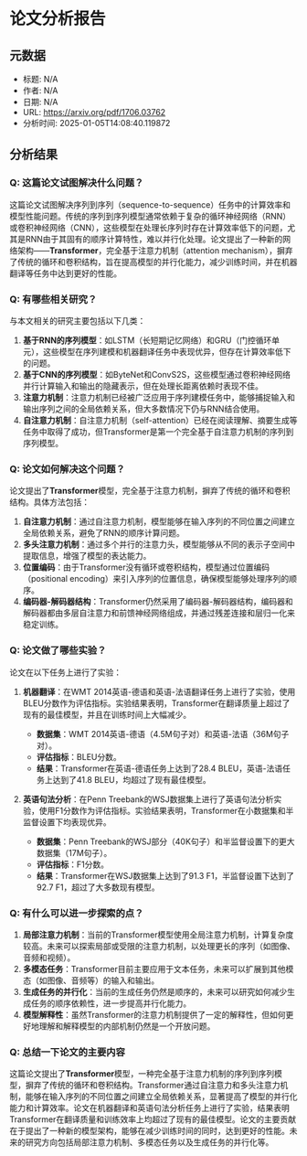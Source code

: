 # 论文分析报告

## 元数据
- 标题: N/A
- 作者: N/A
- 日期: N/A
- URL: https://arxiv.org/pdf/1706.03762
- 分析时间: 2025-01-05T14:08:40.119872

## 分析结果
### Q: 这篇论文试图解决什么问题？
这篇论文试图解决序列到序列（sequence-to-sequence）任务中的计算效率和模型性能问题。传统的序列到序列模型通常依赖于复杂的循环神经网络（RNN）或卷积神经网络（CNN），这些模型在处理长序列时存在计算效率低下的问题，尤其是RNN由于其固有的顺序计算特性，难以并行化处理。论文提出了一种新的网络架构——**Transformer**，完全基于注意力机制（attention mechanism），摒弃了传统的循环和卷积结构，旨在提高模型的并行化能力，减少训练时间，并在机器翻译等任务中达到更好的性能。

### Q: 有哪些相关研究？
与本文相关的研究主要包括以下几类：
1. **基于RNN的序列模型**：如LSTM（长短期记忆网络）和GRU（门控循环单元），这些模型在序列建模和机器翻译任务中表现优异，但存在计算效率低下的问题。
2. **基于CNN的序列模型**：如ByteNet和ConvS2S，这些模型通过卷积神经网络并行计算输入和输出的隐藏表示，但在处理长距离依赖时表现不佳。
3. **注意力机制**：注意力机制已经被广泛应用于序列建模任务中，能够捕捉输入和输出序列之间的全局依赖关系，但大多数情况下仍与RNN结合使用。
4. **自注意力机制**：自注意力机制（self-attention）已经在阅读理解、摘要生成等任务中取得了成功，但Transformer是第一个完全基于自注意力机制的序列到序列模型。

### Q: 论文如何解决这个问题？
论文提出了**Transformer**模型，完全基于注意力机制，摒弃了传统的循环和卷积结构。具体方法包括：
1. **自注意力机制**：通过自注意力机制，模型能够在输入序列的不同位置之间建立全局依赖关系，避免了RNN的顺序计算问题。
2. **多头注意力机制**：通过多个并行的注意力头，模型能够从不同的表示子空间中提取信息，增强了模型的表达能力。
3. **位置编码**：由于Transformer没有循环或卷积结构，模型通过位置编码（positional encoding）来引入序列的位置信息，确保模型能够处理序列的顺序。
4. **编码器-解码器结构**：Transformer仍然采用了编码器-解码器结构，编码器和解码器都由多层自注意力和前馈神经网络组成，并通过残差连接和层归一化来稳定训练。

### Q: 论文做了哪些实验？
论文在以下任务上进行了实验：
1. **机器翻译**：在WMT 2014英语-德语和英语-法语翻译任务上进行了实验，使用BLEU分数作为评估指标。实验结果表明，Transformer在翻译质量上超过了现有的最佳模型，并且在训练时间上大幅减少。
   - **数据集**：WMT 2014英语-德语（4.5M句子对）和英语-法语（36M句子对）。
   - **评估指标**：BLEU分数。
   - **结果**：Transformer在英语-德语任务上达到了28.4 BLEU，英语-法语任务上达到了41.8 BLEU，均超过了现有最佳模型。

2. **英语句法分析**：在Penn Treebank的WSJ数据集上进行了英语句法分析实验，使用F1分数作为评估指标。实验结果表明，Transformer在小数据集和半监督设置下均表现优异。
   - **数据集**：Penn Treebank的WSJ部分（40K句子）和半监督设置下的更大数据集（17M句子）。
   - **评估指标**：F1分数。
   - **结果**：Transformer在WSJ数据集上达到了91.3 F1，半监督设置下达到了92.7 F1，超过了大多数现有模型。

### Q: 有什么可以进一步探索的点？
1. **局部注意力机制**：当前的Transformer模型使用全局注意力机制，计算复杂度较高。未来可以探索局部或受限的注意力机制，以处理更长的序列（如图像、音频和视频）。
2. **多模态任务**：Transformer目前主要应用于文本任务，未来可以扩展到其他模态（如图像、音频等）的输入和输出。
3. **生成任务的并行化**：当前的生成任务仍然是顺序的，未来可以研究如何减少生成任务的顺序依赖性，进一步提高并行化能力。
4. **模型解释性**：虽然Transformer的注意力机制提供了一定的解释性，但如何更好地理解和解释模型的内部机制仍然是一个开放问题。

### Q: 总结一下论文的主要内容
这篇论文提出了**Transformer**模型，一种完全基于注意力机制的序列到序列模型，摒弃了传统的循环和卷积结构。Transformer通过自注意力和多头注意力机制，能够在输入序列的不同位置之间建立全局依赖关系，显著提高了模型的并行化能力和计算效率。论文在机器翻译和英语句法分析任务上进行了实验，结果表明Transformer在翻译质量和训练效率上均超过了现有的最佳模型。论文的主要贡献在于提出了一种新的模型架构，能够在减少训练时间的同时，达到更好的性能。未来的研究方向包括局部注意力机制、多模态任务以及生成任务的并行化等。